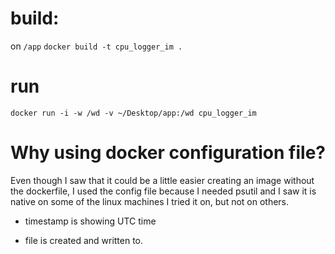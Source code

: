 # build:
on `/app`
`docker build -t cpu_logger_im .`

# run
`docker run -i -w /wd -v ~/Desktop/app:/wd cpu_logger_im`

# Why using docker configuration file?
Even though I saw that it could be a little easier creating an image without the dockerfile,
I used the config file because I needed psutil and I saw it is native on some of the linux machines I tried it on, but not on others.


- timestamp is showing UTC time

- file is created and written to.

